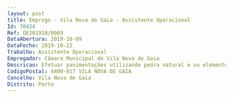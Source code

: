 ```yaml
--- 
layout: post
title: Emprego - Vila Nova de Gaia - Assistente Operacional
Id: 70424
Ref: OE201910/0069
DataAbertura: 2019-10-09
DataFecho: 2019-10-22
Trabalho: Assistente Operacional
Empregador: Câmara Municipal de Vila Nova de Gaia
Descricao: Efetuar pavimentações utilizando pedra natural e ou elementos prefabricados, simples ou com motivos artísticos, respeitando as normas de higiene, saúde e segurança no trabalho  Preparar e organizar o trabalho, de acordo com as orientações recebidas, com as especificações técnicas e com as características das tarefas a executar  Preparar os materiais a aplicar na pavimentação  preparar o terreno a revestir, em função da natureza do trabalho a executar e do tipo de revestimento a aplicar  assentar a pedra ou os elementos prefabricados na superfície a revestir Proceder à devida compactação do pavimento  proceder ao refechamento das juntas, mediante a aplicação de areia, ou de calda Efetuar a manutenção reparação de pavimentos em calçada, proceder à limpeza e conservação das máquinas e ferramentas de trabalho.
CodigoPostal: 4400-017 VILA NOVA DE GAIA
Concelho: Vila Nova de Gaia
Distrito: Porto
--- 
```

